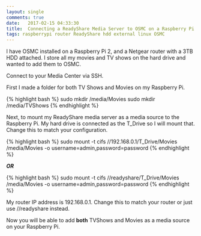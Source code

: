 ```yaml
---
layout: single
comments: true
date: 	2017-02-15 04:33:30
title: 	Connecting a ReadyShare Media Server to OSMC on a Raspberry Pi
tags: raspberrypi router ReadyShare hdd external linux OSMC
---
```


I have OSMC installed on a Raspberry Pi 2, and a Netgear router with a 3TB HDD attached. I store all my movies and TV shows on the hard drive and wanted to add them to OSMC.

Connect to your Media Center via SSH.

First I made a folder for both TV Shows and Movies on my Raspberry Pi.

{% highlight bash %}
sudo mkdir /media/Movies
sudo mkdir /media/TVShows
{% endhighlight %} 

Next, to mount my ReadyShare media server as a media source to the Raspberry Pi. My hard drive is connected as the T_Drive so I will mount that. Change this to match your configuration.

{% highlight bash %}
sudo mount -t cifs //192.168.0.1/T_Drive/Movies /media/Movies -o username=admin,password=password
{% endhighlight %} 

**_OR_**

{% highlight bash %}
sudo mount -t cifs //readyshare/T_Drive/Movies /media/Movies -o username=admin,password=password
{% endhighlight %} 

My router IP address is 192.168.0.1. Change this to match your router or just use //readyshare instead.

Now you will be able to add **both** TVShows and Movies as a media source on your Raspberry Pi.

